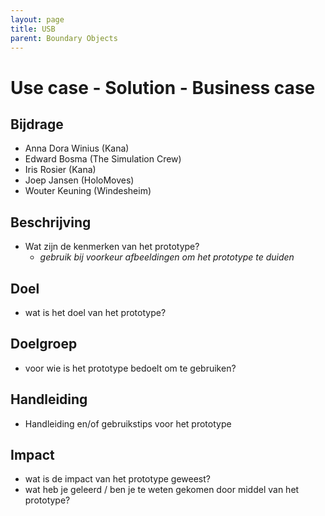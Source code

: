 ```yaml
---
layout: page
title: USB
parent: Boundary Objects
---
```


# Use case - Solution - Business case

## Bijdrage
- Anna Dora Winius (Kana)
- Edward Bosma (The Simulation Crew)
- Iris Rosier (Kana)
- Joep Jansen (HoloMoves)
- Wouter Keuning (Windesheim)

## Beschrijving
- Wat zijn de kenmerken van het prototype? 
    * _gebruik bij voorkeur afbeeldingen om het prototype te duiden_

## Doel
- wat is het doel van het prototype?

## Doelgroep
- voor wie is het prototype bedoelt om te gebruiken?

## Handleiding
- Handleiding en/of gebruikstips voor het prototype

## Impact
- wat is de impact van het prototype geweest?
- wat heb je geleerd / ben je te weten gekomen door middel van het prototype?





